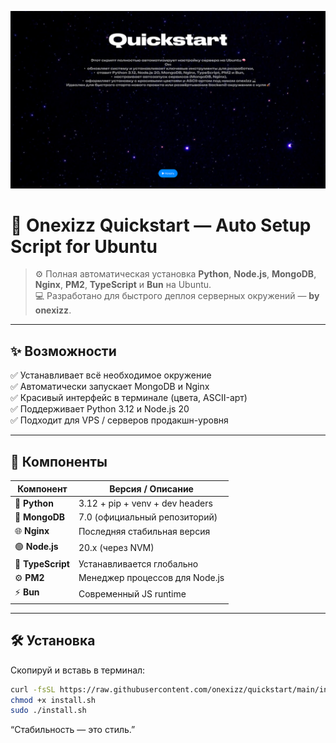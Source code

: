 ![what?](https://github.com/onexizz/quickstart/blob/main/notused/quickstart.png)

# 🚀 Onexizz Quickstart — Auto Setup Script for Ubuntu

> ⚙️ Полная автоматическая установка **Python**, **Node.js**, **MongoDB**, **Nginx**, **PM2**, **TypeScript** и **Bun** на Ubuntu.  
> 💻 Разработано для быстрого деплоя серверных окружений — **by onexizz**.

---

## ✨ Возможности

✅ Устанавливает всё необходимое окружение  
✅ Автоматически запускает MongoDB и Nginx  
✅ Красивый интерфейс в терминале (цвета, ASCII-арт)  
✅ Поддерживает Python 3.12 и Node.js 20  
✅ Подходит для VPS / серверов продакшн-уровня

---

## 🧩 Компоненты

| Компонент     | Версия / Описание                     |
|----------------|--------------------------------------|
| 🐍 **Python** | 3.12 + pip + venv + dev headers      |
| 🧱 **MongoDB** | 7.0 (официальный репозиторий)        |
| 🌐 **Nginx**   | Последняя стабильная версия          |
| 🟢 **Node.js** | 20.x (через NVM)                     |
| 🧮 **TypeScript** | Устанавливается глобально         |
| ⚙️ **PM2**     | Менеджер процессов для Node.js       |
| ⚡ **Bun**     | Современный JS runtime               |

---

## 🛠️ Установка

Скопируй и вставь в терминал:

```bash
curl -fsSL https://raw.githubusercontent.com/onexizz/quickstart/main/install.sh -o install.sh
chmod +x install.sh
sudo ./install.sh
```
“Стабильность — это стиль.”
